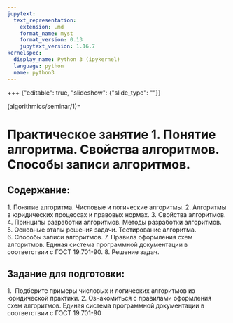 ```yaml
---
jupytext:
  text_representation:
    extension: .md
    format_name: myst
    format_version: 0.13
    jupytext_version: 1.16.7
kernelspec:
  display_name: Python 3 (ipykernel)
  language: python
  name: python3
---
```


+++ {"editable": true, "slideshow": {"slide_type": ""}}

(algorithmics/seminar/1)=
# Практическое занятие 1. Понятие алгоритма. Свойства алгоритмов. Способы записи алгоритмов.

## Содержание:
1. Понятие алгоритма. Числовые и логические алгоритмы.
2. Алгоритмы в юридических процессах и правовых нормах.
3. Свойства алгоритмов.
4. Принципы разработки алгоритмов. Методы разработки алгоритмов.
5. Основные этапы решения задачи. Тестирование алгоритма.
6. Способы записи алгоритмов.
7. Правила оформления схем алгоритмов. Единая система программной документации в соответствии с ГОСТ 19.701-90.
8. Решение задач.

## Задание для подготовки:
1.  Подберите примеры числовых и логических алгоритмов из юридической практики.
2. Ознакомиться с правилами оформления схем алгоритмов. Единая система программной документации в соответствии с ГОСТ 19.701-90
